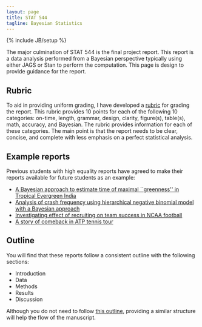 ```yaml
---
layout: page
title: STAT 544
tagline: Bayesian Statistics
---
```

{% include JB/setup %}

The major culmination of STAT 544 is the final project report. 
This report is a data analysis performed from a Bayesian perspective typically 
using either JAGS or Stan to perform the computation. 
This page is design to provide guidance for the report.



## Rubric

To aid in providing uniform grading, 
I have developed a [rubric](report_rubric.html) for grading the report.
This rubric provides 10 points for each of the following 10 categories:
on-time, length, grammar, design, clarity, figure(s), table(s), math, 
accuracy, and Bayesian. The rubric provides information for each of these 
categories. The main point is that the report needs to be clear, concise, and 
complete with less emphasis on a perfect statistical analysis.

## Example reports

Previous students with high equality reports have agreed to make their reports
available for future students as an example:

- [A Bayesian approach to estimate time of maximal ``greenness'' in Tropical Evergreen India](examples/greenness.pdf)
- [Analysis of crash frequency using hierarchical negative binomial model with a Bayesian approach](examples/crash.pdf)
- [Investigating effect of recruiting on team success in NCAA football](examples/football.pdf)
- [A story of comeback in ATP tennis tour](examples/tennis.pdf)

## Outline

You will find that these reports follow a consistent outline with the following
sections:

- Introduction
- Data
- Methods 
- Results 
- Discussion

Although you do not need to follow [this outline](outline.html), 
providing a similar structure will help the flow of the manuscript. 



